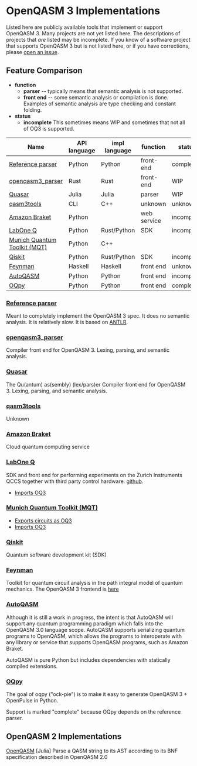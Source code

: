 <!-- Copyright Contributors to the Qiskit project. -->
# OpenQASM 3 Implementations

Listed here are publicly available tools that implement or support OpenQASM 3.
Many projects are not yet listed here. The descriptions of projects that *are* listed
may be incomplete.
If you know of a software project that supports OpenQASM 3 but is not listed here, or if
you have corrections, please
[open an issue](https://github.com/openqasm/openqasm/issues?q=sort%3Aupdated-desc+is%3Aissue+is%3Aopen).

## Feature Comparison

* **function**
    * **parser** -- typically means that semantic analysis is not supported.
    * **front end** -- some semantic analysis or compilation is done.
      Examples of semantic analysis are type checking and constant folding.
* **status**
    * **incomplete** This sometimes means WIP and sometimes that not all of OQ3 is supported.

| Name | API language | impl language | function | status | license |
|------|----------|----------|--------|--------|-------|
| [Reference parser](#reference-parser) | Python | Python | front-end | complete | OSS |
| [openqasm3_parser](#openqasm3_parser) | Rust | Rust | front-end | WIP | OSS |
| [Quasar](#quasar) | Julia | Julia | parser | WIP | OSS |
| [qasm3tools](#qasm3tools) | CLI | C++ | unknown | unknown | OSS |
| [Amazon Braket](#amazon-braket) | Python | | web service | incomplete | |
| [LabOne Q](#labone-q) | Python | Rust/Python | SDK | incomplete | OSS |
| [Munich Quantum Toolkit (MQT)](#munich-quantum-toolkit-mqt) | Python | C++ | | | OSS |
| [Qiskit](#qiskit) | Python | Rust/Python | SDK | incomplete | OSS |
| [Feynman](#feynman) | Haskell | Haskell | front end | unknown | OSS |
| [AutoQASM](#autoqasm) | Python | Python | front end | incomplete | OSS |
| [OQpy](#oqpy) | Python | Python | front end | complete | OSS |

### [Reference parser](https://github.com/openqasm/openqasm/tree/main/source/openqasm)

Meant to completely implement the OpenQASM 3 spec. It does no semantic analysis. It is relatively slow.
It is based on [ANTLR](https://www.antlr.org/).

### [openqasm3_parser](https://github.com/Qiskit/openqasm3_parser)
Compiler front end for OpenQASM 3. Lexing, parsing, and semantic analysis.

### [Quasar](https://github.com/kshyatt-aws/Quasar.jl)
The Qu(antum) as(sembly) (lex/pars)er
Compiler front end for OpenQASM 3. Lexing, parsing, and semantic analysis.

### [qasm3tools](https://github.com/softwareQinc/qasm3tools)
Unknown

### [Amazon Braket](https://docs.aws.amazon.com/braket/latest/developerguide/braket-openqasm.html)
Cloud quantum computing service

### [LabOne Q](https://www.zhinst.com/americas/en/quantum-computing-systems/labone-q)
SDK and front end for performing experiments on the Zurich Instruments QCCS together with third party control hardware.
[github](https://github.com/zhinst/laboneq).
* [Imports OQ3](https://docs.zhinst.com/labone_q_user_manual/core/reference/openqasm3.html)

### [Munich Quantum Toolkit (MQT)](https://mqt.readthedocs.org)
* [Exports circuits as OQ3](https://mqt.readthedocs.io/projects/core/en/latest/quickstart.html)
* [Imports OQ3](https://mqt.readthedocs.io/projects/core/en/latest/api/mqt/core/index.html#mqt.core.load)

### [Qiskit](https://github.com/qiskit)
Quantum software development kit (SDK)

### [Feynman](https://github.com/meamy/feynman)
Toolkit for quantum circuit analysis in the path integral model of quantum mechanics.
The OpenQASM 3 frontend is [here](https://github.com/meamy/feynman/tree/master/src/Feynman/Frontend/OpenQASM3)

### [AutoQASM](https://github.com/amazon-braket/autoqasm)
Although it is still a work in progress, the intent is that AutoQASM will support any
quantum programming paradigm which falls into the OpenQASM 3.0 language scope. AutoQASM
supports serializing quantum programs to OpenQASM, which allows the programs to interoperate
with any library or service that supports OpenQASM programs, such as Amazon Braket.

AutoQASM is pure Python but includes dependencies with statically compiled extensions.

### [OQpy](https://github.com/openqasm/oqpy)
The goal of oqpy ("ock-pie") is to make it easy to generate OpenQASM 3 + OpenPulse in Python.

Support is marked "complete" because OQpy depends on the reference parser.

## OpenQASM 2 Implementations

[OpenQASM](https://github.com/QuantumBFS/OpenQASM.jl) [Julia] Parse a QASM string to its AST according to its BNF specification described in OpenQASM 2.0


<!--  LocalWords:  Qiskit OpenQASM 3Aissue 3Aopen impl OSS openqasm3 WIP CLI Qu 3Aissue OQ3
<!--  LocalWords:  qasm3tools Braket braket qiskit SDK ANTLR Lexing antum lex 3Aopen LabOne
<!--  LocalWords:  sembly QASM AST BNF  labone MQT munich mqt feynman AutoQASM autoqasm
<!--  LocalWords:  OQpy oqpy QCCS github frontend ock OpenPulse  -->
